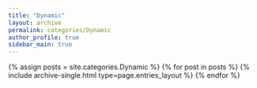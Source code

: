 ```yaml
---
title: "Dynamic"
layout: archive
permalink: categories/Dynamic
author_profile: true
sidebar_main: true
---
```


{% assign posts = site.categories.Dynamic %}
{% for post in posts %} {% include archive-single.html type=page.entries_layout %} {% endfor %}